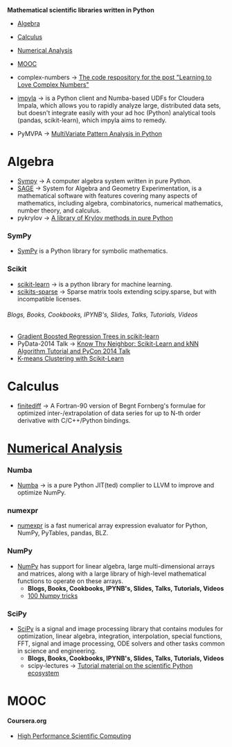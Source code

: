 **Mathematical scientific libraries written in Python**

* [Algebra](#algebra)
* [Calculus](#calculus)
* [Numerical Analysis](#numerical-analysis)
* [MOOC](#mooc)


* complex-numbers → [The code respository for the post "Learning to Love Complex Numbers"](https://github.com/j2kun/complex-numbers)
* [impyla](https://github.com/cloudera/impyla) → is a Python client and Numba-based UDFs for Cloudera Impala, which allows you to rapidly analyze large, distributed data sets, but doesn't integrate easily with your ad hoc (Python) analytical tools (pandas, scikit-learn), which impyla aims to remedy.
* PyMVPA → [MultiVariate Pattern Analysis in Python](http://www.pymvpa.org)

# Algebra
* [Sympy](http://sympy.org/) → A computer algebra system written in pure Python.
* [SAGE](http://www.sagemath.org) → System for Algebra and Geometry Experimentation, is a mathematical software with features covering many aspects of mathematics, including algebra, combinatorics, numerical mathematics, number theory, and calculus.
* pykrylov → [A library of Krylov methods in pure Python](http://dpo.github.com/pykrylov)

### SymPy
* [SymPy](https://github.com/sympy/sympy) is a Python library for symbolic mathematics.

### Scikit
* [scikit-learn](http://scikit-learn.org/) →  is a python library for machine learning.
* [scikits-sparse](https://github.com/njsmith/scikits-sparse) → Sparse matrix tools extending scipy.sparse, but with incompatible licenses.

###### Blogs, Books, Cookbooks, IPYNB's, Slides, Talks, Tutorials, Videos
* [Gradient Boosted Regression Trees in scikit-learn](https://github.com/davidwhogg/DataAnalysisRecipes)
* PyData-2014 Talk → [Know Thy Neighbor: Scikit-Learn and kNN Algorithm Tutorial and PyCon 2014 Talk](https://github.com/pkafei/Know_Thy_Neighbor)
* [K-means Clustering with Scikit-Learn](https://github.com/sarguido/k-means-clustering)

# Calculus 
* [finitediff](https://github.com/bjodah/finitediff) → A Fortran-90 version of Begnt Fornberg's formulae for optimized inter-/extrapolation of data series for up to N-th order derivative with C/C++/Python bindings.


# [Numerical Analysis](https://en.wikipedia.org/wiki/Category:Numerical_analysis)
### Numba
* [Numba](http://numba.pydata.org/) → is a pure Python JIT(ted) complier to LLVM to improve and optimize NumPy.

### numexpr
* [numexpr](https://github.com/pydata/numexpr) is a fast numerical array expression evaluator for Python, NumPy, PyTables, pandas, BLZ.

### NumPy
* [NumPy](http://www.numpy.org) has support for linear algebra, large multi-dimensional arrays and matrices, along with a large library of high-level mathematical functions to operate on these arrays. 
   * __Blogs, Books, Cookbooks, IPYNB's, Slides, Talks, Tutorials, Videos__
   * [100 Numpy tricks](http://www.loria.fr/~rougier/teaching/numpy.100/index.html)

### SciPy
* [SciPy](http://www.scipy.org) is a signal and image processing library that contains modules for optimization, linear algebra, integration, interpolation, special functions, FFT, signal and image processing, ODE solvers and other tasks common in science and engineering.
   * __Blogs, Books, Cookbooks, IPYNB's, Slides, Talks, Tutorials, Videos__
   * scipy-lectures → [Tutorial material on the scientific Python ecosystem](http://scipy-lectures.github.io)



# MOOC
#### Coursera.org   
* [High Performance Scientific Computing](https://www.coursera.org/course/scicomp)



